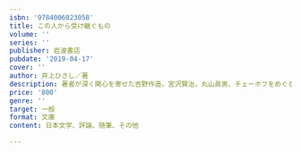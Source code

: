 ```yaml
---
isbn: '9784006023058'
title: この人から受け継ぐもの
volume: ''
series: ''
publisher: 岩波書店
pubdate: '2019-04-17'
cover: ''
author: 井上ひさし／著
description: 著者が深く関心を寄せた吉野作造，宮沢賢治，丸山眞男，チェーホフをめぐる講演・評論を収録．
price: '800'
genre: ''
target: 一般
format: 文庫
content: 日本文学、評論、随筆、その他

---
```

